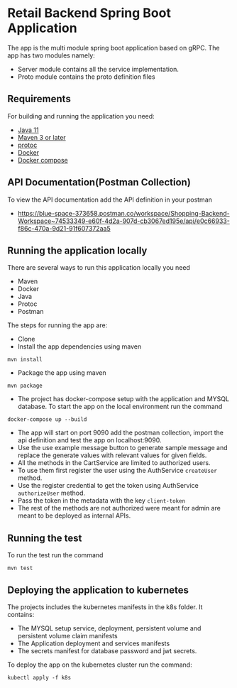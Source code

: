# Retail Backend Spring Boot Application

The app  is the multi module spring boot application based on gRPC.
The app has two modules namely:
- Server module contains all the service implementation.
- Proto module contains the proto definition files

## Requirements

For building and running the application you need:

- [Java 11](https://www.oracle.com/java/technologies/javase/11all-relnotes.html)
- [Maven 3 or later](https://maven.apache.org)
- [protoc](http://google.github.io/proto-lens/installing-protoc.html)
- [Docker](https://www.docker.com/)
- [Docker compose](https://docs.docker.com/compose/)

## API Documentation(Postman Collection)
To view the API documentation add the API definition in your postman
- https://blue-space-373658.postman.co/workspace/Shopping-Backend-Workspace~74533349-e60f-4d2a-907d-cb3067ed195e/api/e0c66933-f86c-470a-9d21-91f607372aa5

## Running the application locally
There are several ways to run this application locally you need
- Maven
- Docker
- Java
- Protoc
- Postman

The steps for running the app are:
- Clone
- Install the app dependencies using maven
```shell
mvn install
```
- Package the app using maven
```shell
mvn package
```
- The project has docker-compose setup with the application and MYSQL database.
  To start the app on the local environment run the command
```shell
docker-compose up --build
```
- The app will start on port 9090 add the postman collection, import the api definition and
test the app on localhost:9090.
- Use the use example message button to generate sample message and replace the generate values
 with relevant values for given fields.
- All the methods in the CartService are limited to authorized users.
- To use them first register the user using the AuthService ``createUser`` method.
- Use the register credential to get the token using AuthService ``authorizeUser`` method.
- Pass the token in the metadata with the key ``client-token``
- The rest of the methods are not authorized  were meant for admin are meant to be deployed as internal APIs.

## Running the test
To run the test run the command
```shell
mvn test
```


## Deploying the application to kubernetes

The projects includes the kubernetes manifests in the k8s folder.
It contains:
- The MYSQL setup service, deployment, persistent volume and persistent volume claim manifests
- The Application deployment and services manifests
- The secrets manifest for database password and jwt secrets.

To deploy the app on the kubernetes cluster run the command:
```shell
kubectl apply -f k8s
```




